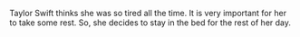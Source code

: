 Taylor Swift thinks she was so tired all the time. It is very important for her to take some rest. So, she decides to stay in the bed for the rest of her day.